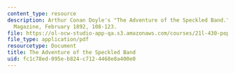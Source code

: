 ```yaml
---
content_type: resource
description: Arthur Conan Doyle's "The Adventure of the Speckled Band."  The Strand
  Magazine, February 1892, 108-123.
file: https://ol-ocw-studio-app-qa.s3.amazonaws.com/courses/21l-430-popular-culture-and-narrative-serial-storytelling-spring-2013/fc1c78ed095eb824c7124468e8a400e0_MIT21L_430S13_Adventure.pdf
file_type: application/pdf
resourcetype: Document
title: The Adventure of the Speckled Band
uid: fc1c78ed-095e-b824-c712-4468e8a400e0
---
```

